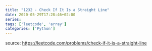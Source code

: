 ```yaml
---
title: "1232 - Check If It Is a Straight Line"	
date: 2020-05-29T17:28:46+02:00
series:
tags: ['leetcode', 'array']
categories: ['Python']
---
```


source: https://leetcode.com/problems/check-if-it-is-a-straight-line
